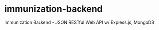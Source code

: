 immunization-backend
====================

Immunization Backend - JSON RESTful Web API w/ Express.js, MongoDB
